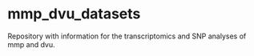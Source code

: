 # mmp_dvu_datasets
Repository with information for the transcriptomics and SNP analyses of mmp and dvu.

